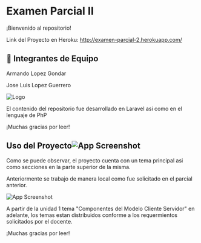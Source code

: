 
# Examen Parcial II

¡Bienvenido al repositorio!

Link del Proyecto en Heroku: http://examen-parcial-2.herokuapp.com/


## 🚀 Integrantes de Equipo

Armando Lopez Gondar

Jose Luis Lopez Guerrero


![Logo](https://upload.wikimedia.org/wikipedia/commons/3/36/Logo.min.svg)

El contenido del repositorio fue desarrollado en Laravel asi como en el lenguaje de PhP

¡Muchas gracias por leer!
## Uso del Proyecto![App Screenshot](https://i.ibb.co/t45d3mL/asdasd.png)




Como se puede observar, el proyecto cuenta con un tema principal asi como secciones en la parte superior de la misma. 

Anteriormente se trabajo de manera local como fue solicitado en el parcial anterior.

![App Screenshot](https://i.ibb.co/d7ZpF5G/asdasda.png)

A partir de la unidad 1 tema "Componentes del Modelo Cliente Servidor" en adelante, los temas estan distribuidos conforme a los requermientos solicitados por el docente.



¡Muchas gracias por leer!


